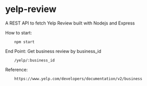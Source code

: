 # yelp-review
A REST API to fetch Yelp Review built with Nodejs and Express

How to start:

		npm start

End Point: Get business review by business_id 

		/yelp/:business_id
		
Reference: 

		https://www.yelp.com/developers/documentation/v2/business

